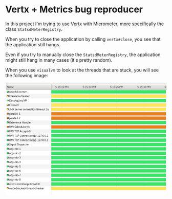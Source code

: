 # Vertx + Metrics bug reproducer

In this project I'm trying to use Vertx with Micrometer, more specifically the class `StatsdMeterRegistry`.

When you try to close the application by calling `vertx#close`, you see that the application still hangs.

Even if you try to manually close the `StatsdMeterRegistry`, the application might still hang in many cases (it's pretty random).

When you use `visualvm` to look at the threads that are stuck, you will see the following image:

![hanging threads](hanging_threads.png)